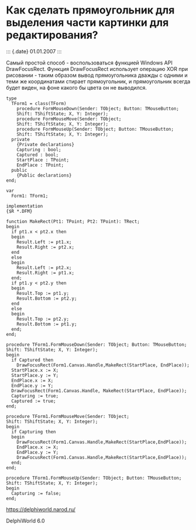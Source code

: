 Как сделать прямоугольник для выделения части картинки для редактирования?
==========================================================================

::: {.date}
01.01.2007
:::

Самый простой способ - воспользоваться функцией Windows API
DrawFocusRect. Функция DrawFocusRect использует операцию XOR при
рисовании - таким образом вывод прямоугольника дважды с одними и теми же
координатами стирает прямоугольник, и прямоугольник всегда будет виден,
на фоне какого бы цвета он не выводился.

    type
      TForm1 = class(TForm)
        procedure FormMouseDown(Sender: TObject; Button: TMouseButton;
        Shift: TShiftState; X, Y: Integer);
        procedure FormMouseMove(Sender: TObject;
        Shift: TShiftState; X, Y: Integer);
        procedure FormMouseUp(Sender: TObject; Button: TMouseButton;
        Shift: TShiftState; X, Y: Integer);
      private
        {Private declarations}
        Capturing : bool;
        Captured : bool;
        StartPlace : TPoint;
        EndPlace : TPoint;
      public
        {Public declarations}
    end;
     
    var
      Form1: TForm1;
     
    implementation
    {$R *.DFM}
     
    function MakeRect(Pt1: TPoint; Pt2: TPoint): TRect;
    begin
      if pt1.x < pt2.x then
      begin
        Result.Left := pt1.x;
        Result.Right := pt2.x;
      end
      else
      begin
        Result.Left := pt2.x;
        Result.Right := pt1.x;
      end;
      if pt1.y < pt2.y then
      begin
        Result.Top := pt1.y;
        Result.Bottom := pt2.y;
      end
      else
      begin
        Result.Top := pt2.y;
        Result.Bottom := pt1.y;
      end;
    end;
     
    procedure TForm1.FormMouseDown(Sender: TObject; Button: TMouseButton;
    Shift: TShiftState; X, Y: Integer);
    begin
      if Captured then
        DrawFocusRect(Form1.Canvas.Handle,MakeRect(StartPlace, EndPlace));
      StartPlace.x := X;
      StartPlace.y := Y;
      EndPlace.x := X;
      EndPlace.y := Y;
      DrawFocusRect(Form1.Canvas.Handle, MakeRect(StartPlace, EndPlace));
      Capturing := true;
      Captured := true;
    end;
     
    procedure TForm1.FormMouseMove(Sender: TObject;
    Shift: TShiftState; X, Y: Integer);
    begin
      if Capturing then
      begin
        DrawFocusRect(Form1.Canvas.Handle,MakeRect(StartPlace,EndPlace));
        EndPlace.x := X;
        EndPlace.y := Y;
        DrawFocusRect(Form1.Canvas.Handle,MakeRect(StartPlace,EndPlace));
      end;
    end;
     
    procedure TForm1.FormMouseUp(Sender: TObject; Button: TMouseButton;
    Shift: TShiftState; X, Y: Integer);
    begin
      Capturing := false;
    end;

<https://delphiworld.narod.ru/>

DelphiWorld 6.0
